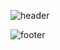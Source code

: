 ![header](https://capsule-render.vercel.app/api?type=soft&color=gradient&customColorList=0,2,3,4,5,30&height=300&section=header&text=Team%202&fontSize=90)



![footer](https://capsule-render.vercel.app/api?type=soft&color=gradient&customColorList=5,30,60&height=150&section=header&text=Thank%20You&fontSize=90)